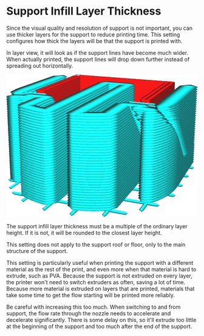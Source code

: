 Support Infill Layer Thickness
====
Since the visual quality and resolution of support is not important, you can use thicker layers for the support to reduce printing time. This setting configures how thick the layers will be that the support is printed with.

In layer view, it will look as if the support lines have become much wider. When actually printed, the support lines will drop down further instead of spreading out horizontally.

![Support Infill Layer Thickness is set to three times the layer height](images/support_infill_sparse_thickness.png)

The support infill layer thickness must be a multiple of the ordinary layer height. If it is not, it will be rounded to the closest layer height.

This setting does not apply to the support roof or floor, only to the main structure of the support.

This setting is particularly useful when printing the support with a different material as the rest of the print, and even more when that material is hard to extrude, such as PVA. Because the support is not extruded on every layer, the printer won't need to switch extruders as often, saving a lot of time. Because more material is extruded on layers that are printed, materials that take some time to get the flow starting will be printed more reliably.

Be careful with increasing this too much. When switching to and from support, the flow rate through the nozzle needs to accelerate and decelerate significantly. There is some delay on this, so it'll extrude too little at the beginning of the support and too much after the end of the support.